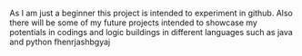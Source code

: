 As I am just a beginner this project is intended to experiment in github. 
Also there will be some of my future projects intended to showcase my potentials in codings and logic buildings in different languages such as java and python 
fhenrjashbgyaj
